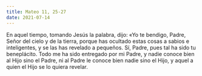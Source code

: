 ```yaml
---
title: Mateo 11, 25-27
date: 2021-07-14
---
```

En aquel tiempo, tomando Jesús la palabra, dijo: «Yo te bendigo, Padre, Señor del cielo y de la tierra, porque has ocultado estas cosas a sabios e inteligentes, y se las has revelado a pequeños. Sí, Padre, pues tal ha sido tu beneplácito. Todo me ha sido entregado por mi Padre, y nadie conoce bien al Hijo sino el Padre, ni al Padre le conoce bien nadie sino el Hijo, y aquel a quien el Hijo se lo quiera revelar.
